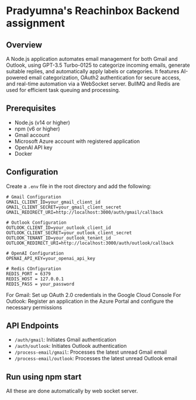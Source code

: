# Pradyumna's Reachinbox Backend assignment

## Overview

A Node.js application automates email management for both Gmail and Outlook, using GPT-3.5 Turbo-0125 to categorize incoming emails, generate suitable replies, and automatically apply labels or categories. It features AI-powered email categorization, OAuth2 authentication for secure access, and real-time automation via a WebSocket server. BullMQ and Redis are used for efficient task queuing and processing.


## Prerequisites
- Node.js (v14 or higher)
- npm (v6 or higher)
- Gmail account 
- Microsoft Azure account with registered application 
- OpenAI API key
- Docker

## Configuration

   Create a `.env` file in the root directory and add the following:

   ```
   # Gmail Configuration
   GMAIL_CLIENT_ID=your_gmail_client_id
   GMAIL_CLIENT_SECRET=your_gmail_client_secret
   GMAIL_REDIRECT_URI=http://localhost:3000/auth/gmail/callback

   # Outlook Configuration
   OUTLOOK_CLIENT_ID=your_outlook_client_id
   OUTLOOK_CLIENT_SECRET=your_outlook_client_secret
   OUTLOOK_TENANT_ID=your_outlook_tenant_id
   OUTLOOK_REDIRECT_URI=http://localhost:3000/auth/outlook/callback

   # OpenAI Configuration
   OPENAI_API_KEY=your_openai_api_key

   # Redis COnfiguration
   REDIS_PORT = 6379
   REDIS_HOST = 127.0.0.1
   REDIS_PASS = your_password
   ```

   For Gmail: Set up OAuth 2.0 credentials in the Google Cloud Console
   For Outlook: Register an application in the Azure Portal and configure the necessary permissions


## API Endpoints

- `/auth/gmail`: Initiates Gmail authentication
- `/auth/outlook`: Initiates Outlook authentication
- `/process-email/gmail`: Processes the latest unread Gmail email
- `/process-email/outlook`: Processes the latest unread Outlook email

## Run using npm start
All these are done automatically by web socket server.